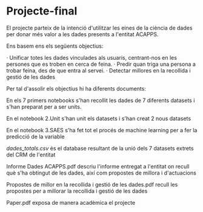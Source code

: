 # Projecte-final

El projecte parteix de la intenció d'utilitzar les eines de la ciència de dades per donar més valor a les dades presents a l'entitat ACAPPS.

Ens basem ens els següents objectius:

·	Unificar totes les dades vinculades als usuaris, centrant-nos en les persones que es troben en cerca de feina.
·	Predir quan triga una persona a trobar feina, des de que entra al servei. 
·	Detectar millores en la recollida i gestió de les dades

Per tal d'assolir els objectius hi ha diferents documents:

En els 7 primers notebooks s'han recollit les dades de 7 diferents datasets i s'han preparat per a ser units.

En el notebook 2.Unit s'han unit els datasets i s'han creat 2 nous datasets

En el notebook 3.SAES s'ha fet tot el procés de machine learning per a fer la predicció de la variable

*dades_totals.csv* és el database resultant de la unió dels 7 datasets extrets del CRM de l'entitat

Informe Dades ACAPPS.pdf descriu l'informe entregat a l'entitat on recull què s'ha obtingut de les dades, així com propostes de millora i d'actuacions

Propostes de millor en la recollida i gestió de les dades.pdf recull les propostes per a millorar la recollida i gestió de les dades

Paper.pdf exposa de manera acadèmica el projecte
